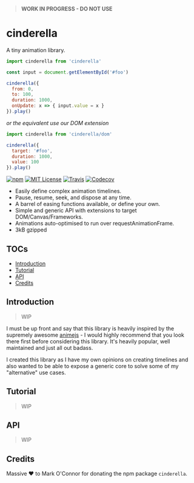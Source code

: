> __WORK IN PROGRESS - DO NOT USE__

# cinderella

A tiny animation library.

```javascript
import cinderella from 'cinderella'

const input = document.getElementById('#foo')

cinderella({
  from: 0,
  to: 100,
  duration: 1000,
  onUpdate: x => { input.value = x }
}).play()
```

_or the equivalent use our DOM extension_

```javascript
import cinderella from 'cinderella/dom'

cinderella({
  target: '#foo',
  duration: 1000,
  value: 100
}).play()
```

[![npm](https://img.shields.io/npm/v/cinderella.svg?style=flat-square)](http://npm.im/cinderella)
[![MIT License](https://img.shields.io/npm/l/cinderella.svg?style=flat-square)](http://opensource.org/licenses/MIT)
[![Travis](https://img.shields.io/travis/ctrlplusb/cinderella.svg?style=flat-square)](https://travis-ci.org/ctrlplusb/cinderella)
[![Codecov](https://img.shields.io/codecov/c/github/ctrlplusb/cinderella.svg?style=flat-square)](https://codecov.io/github/ctrlplusb/cinderella)

 - Easily define complex animation timelines.
 - Pause, resume, seek, and dispose at any time.
 - A barrel of easing functions available, or define your own.
 - Simple and generic API with extensions to target DOM/Canvas/Frameworks.
 - Animations auto-optimised to run over requestAnimationFrame.
 - 3kB gzipped

## TOCs

  - [Introduction](#introduction)
  - [Tutorial](#tutorial)
  - [API](#api)
  - [Credits](#credits)

## Introduction

> WIP

I must be up front and say that this library is heavily inspired by the supremely
awesome [animejs](http://animejs.com/) - I would highly recommend that you look
there first before considering this library. It's heavily popular, well
maintained and just all out badass.

I created this library as I have my own opinions on creating timelines and also
wanted to be able to expose a generic core to solve some of my "alternative"
use cases.

## Tutorial

> WIP

## API

> WIP

## Credits

Massive ❤️ to Mark O'Connor for donating the npm package `cinderella`.  ️